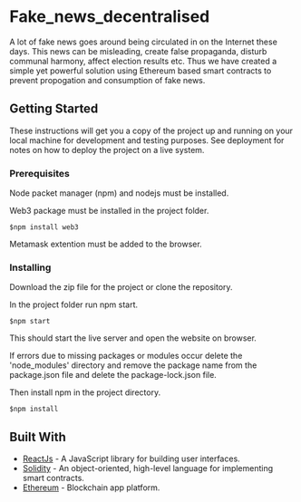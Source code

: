 # Fake_news_decentralised

A lot of fake news goes around being circulated in on the Internet these days. This news can be misleading, create false propaganda, disturb communal harmony, affect election results etc. Thus we have created a simple yet powerful solution using Ethereum based smart contracts to prevent propogation and consumption of fake news.

## Getting Started

These instructions will get you a copy of the project up and running on your local machine for development and testing purposes. See deployment for notes on how to deploy the project on a live system.

### Prerequisites

Node packet manager (npm) and nodejs must be installed. 

Web3 package must be installed in the project folder.
```
$npm install web3
```

Metamask extention must be added to the browser. 

### Installing

Download the zip file for the project or clone the repository. 

In the project folder run npm start.
```
$npm start
```
This should start the live server and open the website on browser. 

If errors due to missing packages or modules occur delete the 'node_modules' directory and remove the package name from the package.json file and delete the package-lock.json file.

Then install npm in the project directory.
```
$npm install
```

## Built With

* [ReactJs](https://reactjs.org/) - A JavaScript library for building user interfaces.
* [Solidity](https://solidity.readthedocs.io/en/v0.5.3/) - An object-oriented, high-level language for implementing smart contracts.
* [Ethereum](https://www.ethereum.org/) - Blockchain app platform.


